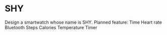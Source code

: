 # SHY
Design a smartwatch whose name is SHY.
Planned feature:
Time
Heart rate
Bluetooth
Steps
Calories
Temperature
Timer
